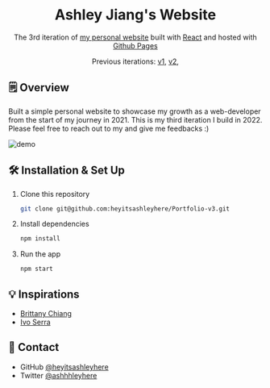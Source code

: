 <h1 align="center">
  Ashley Jiang's Website
</h1>
<p align="center">
  The 3rd iteration of <a href="https://heyitsashleyhere.github.io/Portfolio-v3/" target="_blank">my personal website</a> built with <a href="https://reactjs.org/" target="_blank">React</a> and hosted with <a href="https://pages.github.com/" target="_blank">Github Pages</a>
</p>
<p align="center">
  Previous iterations:
  <a href="https://github.com/heyitsashleyhere/website-orientation-project" target="_blank">v1</a>,
  <a href="https://github.com/heyitsashleyhere/html-css-webProject" target="_blank">v2</a>,
</p>


## 🗒️ Overview

Built a simple personal website to showcase my growth as a web-developer from the start of my journey in 2021. This is my third iteration I build in 2022. Please feel free to reach out to my and give me feedbacks :) 

![demo](./src/resume/newDemo.gif)


## 🛠 Installation & Set Up

1. Clone this repository

   ```sh
   git clone git@github.com:heyitsashleyhere/Portfolio-v3.git
   ```

2. Install dependencies

   ```sh
   npm install
   ```

3. Run the app

   ```sh
   npm start
   ```

## 💡 Inspirations
- [Brittany Chiang](https://github.com/bchiang7/v4)
- [Ivo Serra](https://github.com/ivoserra/portfolio)

## 📲 Contact

- GitHub [@heyitsashleyhere](https://github.com/heyitsashleyhere)
- Twitter [@ashhhleyhere](https://twitter.com/ashhhleyhere)